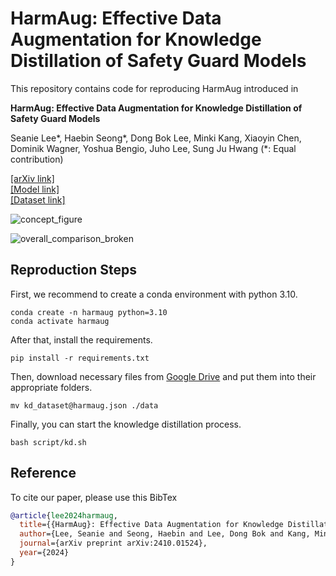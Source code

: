 # HarmAug: Effective Data Augmentation for Knowledge Distillation of Safety Guard Models
This repository contains code for reproducing HarmAug introduced in

**HarmAug: Effective Data Augmentation for Knowledge Distillation of Safety Guard Models**

Seanie Lee*, Haebin Seong*, Dong Bok Lee, Minki Kang, Xiaoyin Chen, Dominik Wagner, Yoshua Bengio, Juho Lee, Sung Ju Hwang (*: Equal contribution)

[[arXiv link]](https://arxiv.org/abs/2410.01524)  
[[Model link]](https://huggingface.co/AnonHB/HarmAug_Guard_Model_deberta_v3_large_finetuned)  
[[Dataset link]](https://huggingface.co/datasets/AnonHB/HarmAug_generated_dataset)


![concept_figure](https://github.com/user-attachments/assets/3e61f7c6-e0c2-4107-bb4e-9b4d2c7ba961)

![overall_comparison_broken](https://github.com/user-attachments/assets/03cc0fa5-e9dc-4d78-a5b8-a2c122672fea)



## Reproduction Steps

First, we recommend to create a conda environment with python 3.10.
```
conda create -n harmaug python=3.10
conda activate harmaug
```


After that, install the requirements.
```
pip install -r requirements.txt
```


Then, download necessary files from [Google Drive](https://drive.google.com/drive/folders/1oLUMPauXYtEBP7rvbULXL4hHp9Ck_yqg?usp=drive_link) and put them into their appropriate folders.
```
mv kd_dataset@harmaug.json ./data
```


Finally, you can start the knowledge distillation process.
```
bash script/kd.sh
```

## Reference
To cite our paper, please use this BibTex
```bibtex
@article{lee2024harmaug,
  title={{HarmAug}: Effective Data Augmentation for Knowledge Distillation of Safety Guard Models},
  author={Lee, Seanie and Seong, Haebin and Lee, Dong Bok and Kang, Minki and Chen, Xiaoyin and Wagner, Dominik and Bengio, Yoshua and Lee, Juho and Hwang, Sung Ju},
  journal={arXiv preprint arXiv:2410.01524},
  year={2024}
}
```
